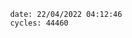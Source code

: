 

                date: 22/04/2022 04:12:46
                cycles: 44460

                         